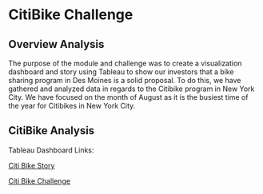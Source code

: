 # **CitiBike Challenge**

## **Overview Analysis**

The purpose of the module and challenge was to create a visualization dashboard and story using Tableau to show our investors that a bike sharing program in Des Moines is a solid proposal. To do this, we have gathered and analyzed data in regards to the Citibike program in New York City. We have focused on the month of August as it is the busiest time of the year for Citibikes in New York City.

## **CitiBike Analysis**

Tableau Dashboard Links:

[Citi Bike Story](https://public.tableau.com/app/profile/tony.poolsombat/viz/BikeSharingBook/CitiBikeStory?publish=yes)

[Citi Bike Challenge](https://public.tableau.com/app/profile/tony.poolsombat/viz/CitiBikeChallengeStory_16321086631240/CitiBikeChallengeStory?publish=yes)



